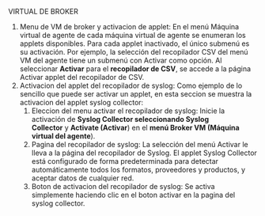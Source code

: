 VIRTUAL DE BROKER
1. Menu de VM de broker y activacion de applet: En el menú Máquina virtual de agente de cada máquina virtual de agente se enumeran los applets disponibles. Para cada applet inactivado, el único submenú es su activación. Por ejemplo, la selección del recopilador CSV del menú VM del agente tiene un submenú con Activar como opción. Al seleccionar **Activar** para el **recopilador de CSV**, se accede a la página Activar applet del recopilador de CSV.
2. Activacion del applet del recopilador de syslog: Como ejemplo de lo sencillo que puede ser activar un applet, en esta seccion se muestra la activacion del applet syslog collector:
	1. Eleccion del menu activar el recopilador de syslog: Inicie la activación de **Syslog Collector seleccionando Syslog Collector** y **Activate (Activar**) en el **menú Broker VM (Máquina virtual del agente**).
	2. Pagina del recopilador de syslog: La selección del menú Activar le lleva a la página del recopilador de Syslog. El applet Syslog Collector está configurado de forma predeterminada para detectar automáticamente todos los formatos, proveedores y productos, y aceptar datos de cualquier red.
	3. Boton de activacion del recopilador de syslog: Se activa simplemente haciendo clic en el boton activar en la pagina del syslog collector. 
